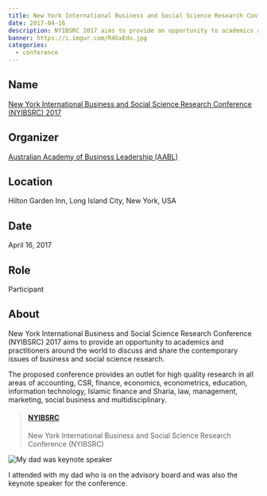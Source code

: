 ```yaml
---
title: New York International Business and Social Science Research Conference
date: 2017-04-16
description: NYIBSRC 2017 aims to provide an opportunity to academics and practitioners around the world to discuss and share the contemporary issues of business and social science research.
banner: https://i.imgur.com/R4GxEdo.jpg
categories:
  - conference
---
```


## Name

[New York International Business and Social Science Research Conference (NYIBSRC) 2017](https://www.newyork-conference.com/public/)

## Organizer

[Australian Academy of Business Leadership (AABL)](https://www.aabl.com.au/public/)

## Location

Hilton Garden Inn, Long Island City, New York, USA

## Date

April 16, 2017

## Role

Participant

## About

New York International Business and Social Science Research Conference (NYIBSRC) 2017 aims to provide an opportunity to academics and practitioners around the world to discuss and share the contemporary issues of business and social science research.

The proposed conference provides an outlet for high quality research in all areas of accounting, CSR, finance, economics, econometrics, education, information technology, Islamic finance and Sharia, law, management, marketing, social business and multidisciplinary.

<blockquote class="embedly-card"><h4><a href="http://www.newyork-conference.com/public/">NYIBSRC</a></h4><p>New York International Business and Social Science Research Conference (NYIBSRC)</p></blockquote>
<script async src="//cdn.embedly.com/widgets/platform.js" charset="UTF-8"></script>

![My dad was keynote speaker](https://i.imgur.com/ZBes1pY.jpg)

<p class="image-caption">I attended with my dad who is on the advisory board and was also the keynote speaker for the conference.</p>
